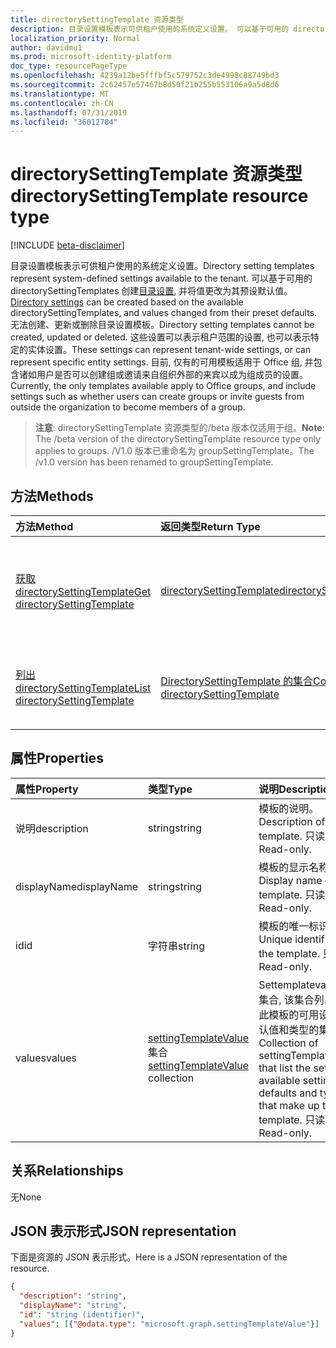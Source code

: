 ```yaml
---
title: directorySettingTemplate 资源类型
description: 目录设置模板表示可供租户使用的系统定义设置。 可以基于可用的 directorySettingTemplates 创建目录设置, 并将值更改为其预设默认值。 无法创建、更新或删除目录设置模板。 这些设置可以表示租户范围的设置, 也可以表示特定的实体设置。  目前, 仅有的可用模板适用于 Office 组, 并包含诸如用户是否可以创建组或邀请来自组织外部的来宾以成为组成员的设置。
localization_priority: Normal
author: davidmu1
ms.prod: microsoft-identity-platform
doc_type: resourcePageType
ms.openlocfilehash: 4239a12be5fffbf5c579752c3de4998c88749bd3
ms.sourcegitcommit: 2c62457e57467b8d50f21b255b553106a9a5d8d6
ms.translationtype: MT
ms.contentlocale: zh-CN
ms.lasthandoff: 07/31/2019
ms.locfileid: "36012784"
---
```

# <a name="directorysettingtemplate-resource-type"></a><span data-ttu-id="652d5-107">directorySettingTemplate 资源类型</span><span class="sxs-lookup"><span data-stu-id="652d5-107">directorySettingTemplate resource type</span></span>

[!INCLUDE [beta-disclaimer](../../includes/beta-disclaimer.md)]

<span data-ttu-id="652d5-108">目录设置模板表示可供租户使用的系统定义设置。</span><span class="sxs-lookup"><span data-stu-id="652d5-108">Directory setting templates represent system-defined settings available to the tenant.</span></span> <span data-ttu-id="652d5-109">可以基于可用的 directorySettingTemplates 创建[目录设置](directorysetting.md), 并将值更改为其预设默认值。</span><span class="sxs-lookup"><span data-stu-id="652d5-109">[Directory settings](directorysetting.md) can be created based on the available directorySettingTemplates, and values changed from their preset defaults.</span></span> <span data-ttu-id="652d5-110">无法创建、更新或删除目录设置模板。</span><span class="sxs-lookup"><span data-stu-id="652d5-110">Directory setting templates cannot be created, updated or deleted.</span></span> <span data-ttu-id="652d5-111">这些设置可以表示租户范围的设置, 也可以表示特定的实体设置。</span><span class="sxs-lookup"><span data-stu-id="652d5-111">These settings can represent tenant-wide settings, or can represent specific entity settings.</span></span>  <span data-ttu-id="652d5-112">目前, 仅有的可用模板适用于 Office 组, 并包含诸如用户是否可以创建组或邀请来自组织外部的来宾以成为组成员的设置。</span><span class="sxs-lookup"><span data-stu-id="652d5-112">Currently, the only templates available apply to Office groups, and include settings such as whether users can create groups or invite guests from outside the organization to become members of a group.</span></span>

> <span data-ttu-id="652d5-113">**注意**: directorySettingTemplate 资源类型的/beta 版本仅适用于组。</span><span class="sxs-lookup"><span data-stu-id="652d5-113">**Note**: The /beta version of the directorySettingTemplate resource type only applies to groups.</span></span> <span data-ttu-id="652d5-114">/V1.0 版本已重命名为 groupSettingTemplate。</span><span class="sxs-lookup"><span data-stu-id="652d5-114">The /v1.0 version has been renamed to groupSettingTemplate.</span></span>

## <a name="methods"></a><span data-ttu-id="652d5-115">方法</span><span class="sxs-lookup"><span data-stu-id="652d5-115">Methods</span></span>

| <span data-ttu-id="652d5-116">方法</span><span class="sxs-lookup"><span data-stu-id="652d5-116">Method</span></span>           | <span data-ttu-id="652d5-117">返回类型</span><span class="sxs-lookup"><span data-stu-id="652d5-117">Return Type</span></span>    |<span data-ttu-id="652d5-118">说明</span><span class="sxs-lookup"><span data-stu-id="652d5-118">Description</span></span>|
|:---------------|:--------|:----------|
|[<span data-ttu-id="652d5-119">获取 directorySettingTemplate</span><span class="sxs-lookup"><span data-stu-id="652d5-119">Get directorySettingTemplate</span></span>](../api/directorysettingtemplate-get.md) | [<span data-ttu-id="652d5-120">directorySettingTemplate</span><span class="sxs-lookup"><span data-stu-id="652d5-120">directorySettingTemplate</span></span>](directorysettingtemplate.md) |<span data-ttu-id="652d5-121">读取某个系统定义的 directorySettingTemplate 对象的特定属性。</span><span class="sxs-lookup"><span data-stu-id="652d5-121">Read the specific properties of one of the system defined directorySettingTemplate objects.</span></span>|
|[<span data-ttu-id="652d5-122">列出 directorySettingTemplate</span><span class="sxs-lookup"><span data-stu-id="652d5-122">List directorySettingTemplate</span></span>](../api/directorysettingtemplate-list.md) | [<span data-ttu-id="652d5-123">DirectorySettingTemplate 的集合</span><span class="sxs-lookup"><span data-stu-id="652d5-123">Collection of directorySettingTemplate</span></span>](directorysettingtemplate.md) |<span data-ttu-id="652d5-124">列出所有系统定义的 directorySettingTemplate 对象。</span><span class="sxs-lookup"><span data-stu-id="652d5-124">List all of the system defined directorySettingTemplate objects.</span></span>|

## <a name="properties"></a><span data-ttu-id="652d5-125">属性</span><span class="sxs-lookup"><span data-stu-id="652d5-125">Properties</span></span>
| <span data-ttu-id="652d5-126">属性</span><span class="sxs-lookup"><span data-stu-id="652d5-126">Property</span></span>     | <span data-ttu-id="652d5-127">类型</span><span class="sxs-lookup"><span data-stu-id="652d5-127">Type</span></span>   |<span data-ttu-id="652d5-128">说明</span><span class="sxs-lookup"><span data-stu-id="652d5-128">Description</span></span>|
|:---------------|:--------|:----------|
|<span data-ttu-id="652d5-129">说明</span><span class="sxs-lookup"><span data-stu-id="652d5-129">description</span></span>|<span data-ttu-id="652d5-130">string</span><span class="sxs-lookup"><span data-stu-id="652d5-130">string</span></span>|<span data-ttu-id="652d5-131">模板的说明。</span><span class="sxs-lookup"><span data-stu-id="652d5-131">Description of the template.</span></span> <span data-ttu-id="652d5-132">只读。</span><span class="sxs-lookup"><span data-stu-id="652d5-132">Read-only.</span></span>|
|<span data-ttu-id="652d5-133">displayName</span><span class="sxs-lookup"><span data-stu-id="652d5-133">displayName</span></span>|<span data-ttu-id="652d5-134">string</span><span class="sxs-lookup"><span data-stu-id="652d5-134">string</span></span>|<span data-ttu-id="652d5-135">模板的显示名称。</span><span class="sxs-lookup"><span data-stu-id="652d5-135">Display name of the template.</span></span> <span data-ttu-id="652d5-136">只读。</span><span class="sxs-lookup"><span data-stu-id="652d5-136">Read-only.</span></span> |
|<span data-ttu-id="652d5-137">id</span><span class="sxs-lookup"><span data-stu-id="652d5-137">id</span></span>|<span data-ttu-id="652d5-138">字符串</span><span class="sxs-lookup"><span data-stu-id="652d5-138">string</span></span>| <span data-ttu-id="652d5-139">模板的唯一标识符。</span><span class="sxs-lookup"><span data-stu-id="652d5-139">Unique identifier for the template.</span></span> <span data-ttu-id="652d5-140">只读。</span><span class="sxs-lookup"><span data-stu-id="652d5-140">Read-only.</span></span>|
|<span data-ttu-id="652d5-141">values</span><span class="sxs-lookup"><span data-stu-id="652d5-141">values</span></span>|<span data-ttu-id="652d5-142">[settingTemplateValue](settingtemplatevalue.md)集合</span><span class="sxs-lookup"><span data-stu-id="652d5-142">[settingTemplateValue](settingtemplatevalue.md) collection</span></span>| <span data-ttu-id="652d5-143">Settemplatevalues 的集合, 该集合列出了组成此模板的可用设置、默认值和类型的集合。</span><span class="sxs-lookup"><span data-stu-id="652d5-143">Collection of settingTemplateValues that list the set of available settings, defaults and types that make up this template.</span></span>  <span data-ttu-id="652d5-144">只读。</span><span class="sxs-lookup"><span data-stu-id="652d5-144">Read-only.</span></span> |

## <a name="relationships"></a><span data-ttu-id="652d5-145">关系</span><span class="sxs-lookup"><span data-stu-id="652d5-145">Relationships</span></span>
<span data-ttu-id="652d5-146">无</span><span class="sxs-lookup"><span data-stu-id="652d5-146">None</span></span>


## <a name="json-representation"></a><span data-ttu-id="652d5-147">JSON 表示形式</span><span class="sxs-lookup"><span data-stu-id="652d5-147">JSON representation</span></span>

<span data-ttu-id="652d5-148">下面是资源的 JSON 表示形式。</span><span class="sxs-lookup"><span data-stu-id="652d5-148">Here is a JSON representation of the resource.</span></span>

<!-- {
  "blockType": "resource",
  "optionalProperties": [

  ],
  "@odata.type": "microsoft.graph.directorySettingTemplate"
}-->

```json
{
  "description": "string",
  "displayName": "string",
  "id": "string (identifier)",
  "values": [{"@odata.type": "microsoft.graph.settingTemplateValue"}]
}

```

<!-- uuid: 8fcb5dbc-d5aa-4681-8e31-b001d5168d79
2015-10-25 14:57:30 UTC -->
<!--
{
  "type": "#page.annotation",
  "description": "directorySettingTemplate resource",
  "keywords": "",
  "section": "documentation",
  "tocPath": "",
  "suppressions": []
}
-->
